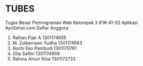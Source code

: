 # TUBES
Tugas Besar Pemrograman Web Kelompok 3 IFIK-41-02
Aplikasi AyoSehat.com
Daftar Anggota: 
1.	Raihan Fijar A	1301174695
2.	M. Zulkarnaen Yudha	1301174663
3.	Rochi Eko Pambudi	1301170761
4.	Gita Safitri	1301174669
5.	Rahma Ainun Nisa 	1301172733
